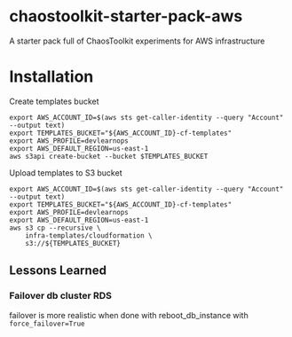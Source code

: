 # chaostoolkit-starter-pack-aws
A starter pack full of ChaosToolkit experiments for AWS infrastructure

# Installation

Create templates bucket

```shell
export AWS_ACCOUNT_ID=$(aws sts get-caller-identity --query "Account" --output text)
export TEMPLATES_BUCKET="${AWS_ACCOUNT_ID}-cf-templates"
export AWS_PROFILE=devlearnops
export AWS_DEFAULT_REGION=us-east-1
aws s3api create-bucket --bucket $TEMPLATES_BUCKET
```

Upload templates to S3 bucket

```shell
export AWS_ACCOUNT_ID=$(aws sts get-caller-identity --query "Account" --output text)
export TEMPLATES_BUCKET="${AWS_ACCOUNT_ID}-cf-templates"
export AWS_PROFILE=devlearnops
export AWS_DEFAULT_REGION=us-east-1
aws s3 cp --recursive \
    infra-templates/cloudformation \
    s3://${TEMPLATES_BUCKET}
```

## Lessons Learned

### Failover db cluster RDS

failover is more realistic when done with reboot_db_instance with `force_failover=True`

